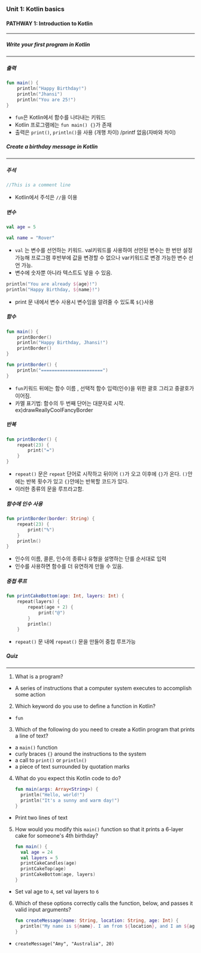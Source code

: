 ### Unit 1: Kotlin basics

#### PATHWAY 1: Introduction to Kotlin

<hr/>

##### Write your first program in Kotlin

<hr/>

##### 출력

```kotlin
fun main() {
    println("Happy Birthday!")
    println("Jhansi")
    println("You are 25!")
}
```

- ```fun```은 Kotlin에서 함수를 나타내는 키워드
- Kotlin 프로그램에는 ```fun main() {}```가 존재
- 출력은 ```print()```, ```println()```을 사용 (개행 차이)  /printf  없음(자바와 차이)

##### Create a birthday message in Kotlin

<hr/>



##### 주석

```kotlin
//This is a comment line
```

- Kotlin에서 주석은 ```//```을 이용



##### 변수

```kotlin
val age = 5
```

```kotlin
val name = "Rover"
```

- ```val``` 는 변수를 선언하는 키워드.  val키워드를 사용하여 선언된 변수는 한 번만 설정가능해 프로그램 후반부에 값을 변경할 수 없으나 var키워드로 변경 가능한 변수 선언 가능.
- 변수에 숫자뿐 아니라 텍스트도 넣을 수 있음.

```kotlin
println("You are already ${age}!")
println("Happy Birthday, ${name}!")
```

- print 문 내에서 변수 사용시 변수임을 알려줄 수 있도록 ```${}```사용



##### 함수

```kotlin
fun main() {
    printBorder()
    println("Happy Birthday, Jhansi!")
    printBorder()
}

fun printBorder() {
    println("=======================")
}
```

- ```fun```키워드 뒤에는 함수 이름 ,  선택적 함수 입력(인수)을 위한 괄호 그리고 중괄호가 이어짐.
- 카멜 표기법: 함수의 두 번째 단어는 대문자로 시작. ex)drawReallyCoolFancyBorder

##### 반복

```kotlin
fun printBorder() {
    repeat(23) {
        print("=")
    }
}
```

- `repeat()` 문은 `repeat` 단어로 시작하고 뒤이어 `()`가 오고 이후에 ```{}```가 온다.  ```()```안에는 반복 횟수가 있고 ```{}```안에는 반복할 코드가 있다.
- 이러한 종류의 문을 루프라고함.

##### 함수에 인수 사용

```kotlin
fun printBorder(border: String) {
    repeat(23) {
        print("%")
    }
    println()
}
```

- 인수의 이름, 콜론, 인수의 종류나 유형을 설명하는 단를 순서대로 입력
- 인수를 사용하면 함수를 더 유연하게 만들 수 있음.

##### 중첩 루프

```kotlin
fun printCakeBottom(age: Int, layers: Int) {
    repeat(layers) {
        repeat(age + 2) {
            print("@")
        }
        println()
    }
```

- `repeat()` 문 내에 `repeat()` 문을 만들어 중첩 루프가능



##### Quiz

<hr/>

1. What is a program?

- A series of instructions that a computer system executes to accomplish some action

2. Which keyword do you use to define a function in Kotlin?

- ```fun```

3. Which of the following do you need to create a Kotlin program that prints a line of text?

- a `main()` function
- curly braces `{}` around the instructions to the system
- a call to `print()` or `println()`
- a piece of text surrounded by quotation marks

4. What do you expect this Kotlin code to do?

   ```kotlin
   fun main(args: Array<String>) {
     println("Hello, world!")
     println("It's a sunny and warm day!")
   }
   ```

- Print two lines of text

5. How would you modify this `main()` function so that it prints a 6-layer cake for someone's 4th birthday?

   ```kotlin
   fun main() {
     val age = 24
     val layers = 5
     printCakeCandles(age)
     printCakeTop(age)
     printCakeBottom(age, layers)
   }
   ```

- Set val age to `4`, set val layers to `6`

6. Which of these options correctly calls the function, below, and passes it valid input arguments?

   ```kotlin
   fun createMessage(name: String, location: String, age: Int) {
     println("My name is ${name}. I am from ${location}, and I am ${age} years old.")
   }
   ```

- `createMessage("Amy", "Australia", 20)`



